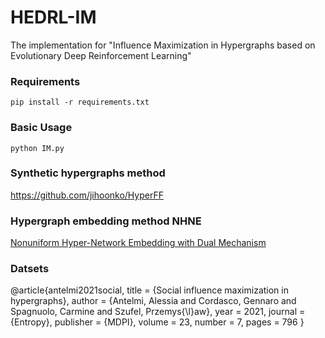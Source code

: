 # HEDRL-IM

The implementation for "Influence Maximization in Hypergraphs based on Evolutionary Deep Reinforcement Learning"

### Requirements

```
pip install -r requirements.txt
```

### Basic Usage

```
python IM.py
```

### Synthetic hypergraphs method
https://github.com/jihoonko/HyperFF


### Hypergraph embedding method NHNE
[Nonuniform Hyper-Network Embedding with Dual Mechanism](https://dl.acm.org/doi/10.1145/3388924) 


### Datsets
@article{antelmi2021social,
	title = {Social influence maximization in hypergraphs},
	author = {Antelmi, Alessia and Cordasco, Gennaro and Spagnuolo, Carmine and Szufel, Przemys{\l}aw},
	year = 2021,
	journal = {Entropy},
	publisher = {MDPI},
	volume = 23,
	number = 7,
	pages = 796
}
